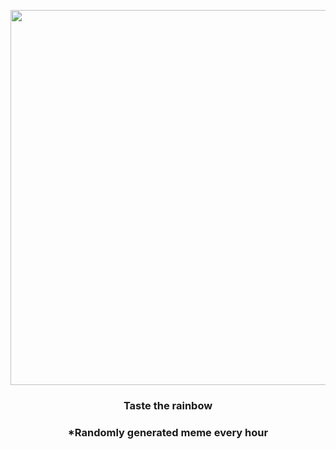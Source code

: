 <p align="center">
        <img src="https://i.redd.it/1aou7beehe891.gif" width="600" height="600">
        </p>
        <h3 align="center">Taste the rainbow</h3>
        <h3 align="center">*Randomly generated meme every hour</h3>
    